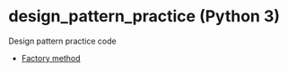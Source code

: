 # design_pattern_practice (Python 3)
Design pattern practice code

* [Factory
  method](https://github.com/AcgEuSmile/design_pattern_practice/tree/python3/factory)
